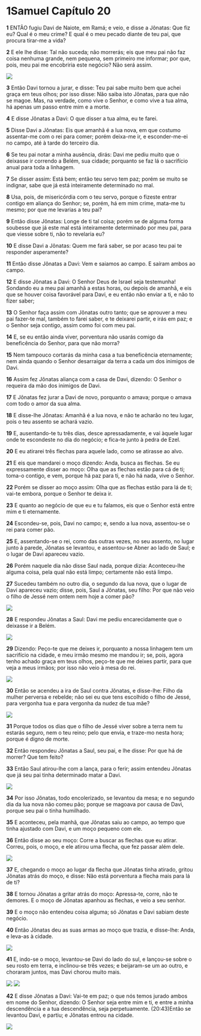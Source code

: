 # 1Samuel Capítulo 20

**1** 	ENTÃO fugiu Davi de Naiote, em Ramá; e veio, e disse a Jônatas: Que fiz eu? Qual é o meu crime? E qual é o meu pecado diante de teu pai, que procura tirar-me a vida?

**2** 	E ele lhe disse: Tal não suceda; não morrerás; eis que meu pai não faz coisa nenhuma grande, nem pequena, sem primeiro me informar; por que, pois, meu pai me encobriria este negócio? Não será assim.

![](../Images/SweetPublishing/9-20-1.jpg) 

**3** 	Então Davi tornou a jurar, e disse: Teu pai sabe muito bem que achei graça em teus olhos; por isso disse: Não saiba isto Jônatas, para que não se magoe. Mas, na verdade, como vive o Senhor, e como vive a tua alma, há apenas um passo entre mim e a morte.

**4** 	E disse Jônatas a Davi: O que disser a tua alma, eu te farei.

**5** 	Disse Davi a Jônatas: Eis que amanhã é a lua nova, em que costumo assentar-me com o rei para comer; porém deixa-me ir, e esconder-me-ei no campo, até à tarde do terceiro dia.

**6** 	Se teu pai notar a minha ausência, dirás: Davi me pediu muito que o deixasse ir correndo a Belém, sua cidade; porquanto se faz lá o sacrifício anual para toda a linhagem.

**7** 	Se disser assim: Está bem; então teu servo tem paz; porém se muito se indignar, sabe que já está inteiramente determinado no mal.

**8** 	Usa, pois, de misericórdia com o teu servo, porque o fizeste entrar contigo em aliança do Senhor; se, porém, há em mim crime, mata-me tu mesmo; por que me levarias a teu pai?

**9** 	Então disse Jônatas: Longe de ti tal coisa; porém se de alguma forma soubesse que já este mal está inteiramente determinado por meu pai, para que viesse sobre ti, não to revelaria eu?

**10** 	E disse Davi a Jônatas: Quem me fará saber, se por acaso teu pai te responder asperamente?

**11** 	Então disse Jônatas a Davi: Vem e saiamos ao campo. E saíram ambos ao campo.

**12** 	E disse Jônatas a Davi: O Senhor Deus de Israel seja testemunha! Sondando eu a meu pai amanhã a estas horas, ou depois de amanhã, e eis que se houver coisa favorável para Davi, e eu então não enviar a ti, e não to fizer saber;

**13** 	O Senhor faça assim com Jônatas outro tanto; que se aprouver a meu pai fazer-te mal, também to farei saber, e te deixarei partir, e irás em paz; e o Senhor seja contigo, assim como foi com meu pai.

**14** 	E, se eu então ainda viver, porventura não usarás comigo da beneficência do Senhor, para que não morra?

**15** 	Nem tampouco cortarás da minha casa a tua beneficência eternamente; nem ainda quando o Senhor desarraigar da terra a cada um dos inimigos de Davi.

**16** 	Assim fez Jônatas aliança com a casa de Davi, dizendo: O Senhor o requeira da mão dos inimigos de Davi.

**17** 	E Jônatas fez jurar a Davi de novo, porquanto o amava; porque o amava com todo o amor da sua alma.

**18** 	E disse-lhe Jônatas: Amanhã é a lua nova, e não te acharão no teu lugar, pois o teu assento se achará vazio.

**19** 	E, ausentando-te tu três dias, desce apressadamente, e vai àquele lugar onde te escondeste no dia do negócio; e fica-te junto à pedra de Ezel.

**20** 	E eu atirarei três flechas para aquele lado, como se atirasse ao alvo.

**21** 	E eis que mandarei o moço dizendo: Anda, busca as flechas. Se eu expressamente disser ao moço: Olha que as flechas estão para cá de ti; toma-o contigo, e vem, porque há paz para ti, e não há nada, vive o Senhor.

**22** 	Porém se disser ao moço assim: Olha que as flechas estão para lá de ti; vai-te embora, porque o Senhor te deixa ir.

**23** 	E quanto ao negócio de que eu e tu falamos, eis que o Senhor está entre mim e ti eternamente.

**24** 	Escondeu-se, pois, Davi no campo; e, sendo a lua nova, assentou-se o rei para comer pão.

**25** 	E, assentando-se o rei, como das outras vezes, no seu assento, no lugar junto à parede, Jônatas se levantou, e assentou-se Abner ao lado de Saul; e o lugar de Davi apareceu vazio.

**26** 	Porém naquele dia não disse Saul nada, porque dizia: Aconteceu-lhe alguma coisa, pela qual não está limpo; certamente não está limpo.

**27** 	Sucedeu também no outro dia, o segundo da lua nova, que o lugar de Davi apareceu vazio; disse, pois, Saul a Jônatas, seu filho: Por que não veio o filho de Jessé nem ontem nem hoje a comer pão?

![](../Images/SweetPublishing/9-20-2.jpg) 

**28** 	E respondeu Jônatas a Saul: Davi me pediu encarecidamente que o deixasse ir a Belém.

![](../Images/SweetPublishing/9-20-3.jpg) 

**29** 	Dizendo: Peço-te que me deixes ir, porquanto a nossa linhagem tem um sacrifício na cidade, e meu irmão mesmo me mandou ir; se, pois, agora tenho achado graça em teus olhos, peço-te que me deixes partir, para que veja a meus irmãos; por isso não veio à mesa do rei.

![](../Images/SweetPublishing/9-20-4.jpg) 

**30** 	Então se acendeu a ira de Saul contra Jônatas, e disse-lhe: Filho da mulher perversa e rebelde; não sei eu que tens escolhido o filho de Jessé, para vergonha tua e para vergonha da nudez de tua mãe?

![](../Images/SweetPublishing/9-20-5.jpg) 

**31** 	Porque todos os dias que o filho de Jessé viver sobre a terra nem tu estarás seguro, nem o teu reino; pelo que envia, e traze-mo nesta hora; porque é digno de morte.

**32** 	Então respondeu Jônatas a Saul, seu pai, e lhe disse: Por que há de morrer? Que tem feito?

**33** 	Então Saul atirou-lhe com a lança, para o ferir; assim entendeu Jônatas que já seu pai tinha determinado matar a Davi.

![](../Images/SweetPublishing/9-20-6.jpg) 

**34** 	Por isso Jônatas, todo encolerizado, se levantou da mesa; e no segundo dia da lua nova não comeu pão; porque se magoava por causa de Davi, porque seu pai o tinha humilhado.

**35** 	E aconteceu, pela manhã, que Jônatas saiu ao campo, ao tempo que tinha ajustado com Davi, e um moço pequeno com ele.

**36** 	Então disse ao seu moço: Corre a buscar as flechas que eu atirar. Correu, pois, o moço, e ele atirou uma flecha, que fez passar além dele.

![](../Images/SweetPublishing/9-20-7.jpg) 

**37** 	E, chegando o moço ao lugar da flecha que Jônatas tinha atirado, gritou Jônatas atrás do moço, e disse: Não está porventura a flecha mais para lá de ti?

**38** 	E tornou Jônatas a gritar atrás do moço: Apressa-te, corre, não te demores. E o moço de Jônatas apanhou as flechas, e veio a seu senhor.

**39** 	E o moço não entendeu coisa alguma; só Jônatas e Davi sabiam deste negócio.

**40** 	Então Jônatas deu as suas armas ao moço que trazia, e disse-lhe: Anda, e leva-as à cidade.

![](../Images/SweetPublishing/9-20-8.jpg) 

**41** 	E, indo-se o moço, levantou-se Davi do lado do sul, e lançou-se sobre o seu rosto em terra, e inclinou-se três vezes; e beijaram-se um ao outro, e choraram juntos, mas Davi chorou muito mais.

![](../Images/SweetPublishing/9-20-9.jpg) ![](../Images/SweetPublishing/9-20-10.jpg) 

**42** 	E disse Jônatas a Davi: Vai-te em paz; o que nós temos jurado ambos em nome do Senhor, dizendo: O Senhor seja entre mim e ti, e entre a minha descendência e a tua descendência, seja perpetuamente. (20:43)Então se levantou Davi, e partiu; e Jônatas entrou na cidade.

![](../Images/SweetPublishing/9-20-11.jpg) 

